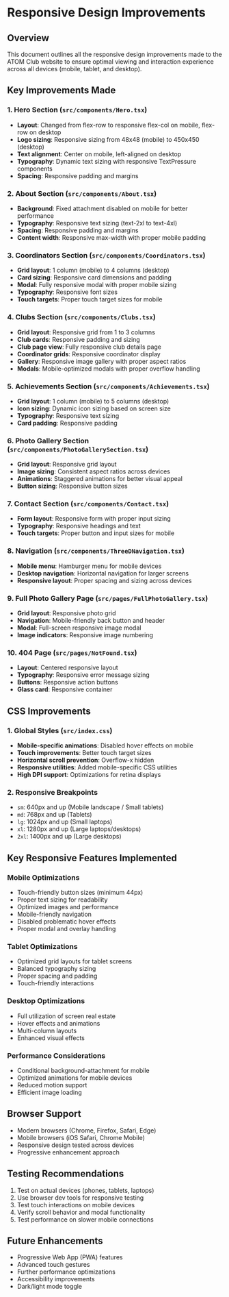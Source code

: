 # Responsive Design Improvements

## Overview
This document outlines all the responsive design improvements made to the ATOM Club website to ensure optimal viewing and interaction experience across all devices (mobile, tablet, and desktop).

## Key Improvements Made

### 1. Hero Section (`src/components/Hero.tsx`)
- **Layout**: Changed from flex-row to responsive flex-col on mobile, flex-row on desktop
- **Logo sizing**: Responsive sizing from 48x48 (mobile) to 450x450 (desktop)
- **Text alignment**: Center on mobile, left-aligned on desktop
- **Typography**: Dynamic text sizing with responsive TextPressure components
- **Spacing**: Responsive padding and margins

### 2. About Section (`src/components/About.tsx`)
- **Background**: Fixed attachment disabled on mobile for better performance
- **Typography**: Responsive text sizing (text-2xl to text-4xl)
- **Spacing**: Responsive padding and margins
- **Content width**: Responsive max-width with proper mobile padding

### 3. Coordinators Section (`src/components/Coordinators.tsx`)
- **Grid layout**: 1 column (mobile) to 4 columns (desktop)
- **Card sizing**: Responsive card dimensions and padding
- **Modal**: Fully responsive modal with proper mobile sizing
- **Typography**: Responsive font sizes
- **Touch targets**: Proper touch target sizes for mobile

### 4. Clubs Section (`src/components/Clubs.tsx`)
- **Grid layout**: Responsive grid from 1 to 3 columns
- **Club cards**: Responsive padding and sizing
- **Club page view**: Fully responsive club details page
- **Coordinator grids**: Responsive coordinator display
- **Gallery**: Responsive image gallery with proper aspect ratios
- **Modals**: Mobile-optimized modals with proper overflow handling

### 5. Achievements Section (`src/components/Achievements.tsx`)
- **Grid layout**: 1 column (mobile) to 5 columns (desktop)
- **Icon sizing**: Dynamic icon sizing based on screen size
- **Typography**: Responsive text sizing
- **Card padding**: Responsive padding

### 6. Photo Gallery Section (`src/components/PhotoGallerySection.tsx`)
- **Grid layout**: Responsive grid layout
- **Image sizing**: Consistent aspect ratios across devices
- **Animations**: Staggered animations for better visual appeal
- **Button sizing**: Responsive button sizes

### 7. Contact Section (`src/components/Contact.tsx`)
- **Form layout**: Responsive form with proper input sizing
- **Typography**: Responsive headings and text
- **Touch targets**: Proper button and input sizes for mobile

### 8. Navigation (`src/components/ThreeDNavigation.tsx`)
- **Mobile menu**: Hamburger menu for mobile devices
- **Desktop navigation**: Horizontal navigation for larger screens
- **Responsive layout**: Proper spacing and sizing across devices

### 9. Full Photo Gallery Page (`src/pages/FullPhotoGallery.tsx`)
- **Grid layout**: Responsive photo grid
- **Navigation**: Mobile-friendly back button and header
- **Modal**: Full-screen responsive image modal
- **Image indicators**: Responsive image numbering

### 10. 404 Page (`src/pages/NotFound.tsx`)
- **Layout**: Centered responsive layout
- **Typography**: Responsive error message sizing
- **Buttons**: Responsive action buttons
- **Glass card**: Responsive container

## CSS Improvements

### 1. Global Styles (`src/index.css`)
- **Mobile-specific animations**: Disabled hover effects on mobile
- **Touch improvements**: Better touch target sizes
- **Horizontal scroll prevention**: Overflow-x hidden
- **Responsive utilities**: Added mobile-specific CSS utilities
- **High DPI support**: Optimizations for retina displays

### 2. Responsive Breakpoints
- `sm`: 640px and up (Mobile landscape / Small tablets)
- `md`: 768px and up (Tablets)
- `lg`: 1024px and up (Small laptops)
- `xl`: 1280px and up (Large laptops/desktops)
- `2xl`: 1400px and up (Large desktops)

## Key Responsive Features Implemented

### Mobile Optimizations
- Touch-friendly button sizes (minimum 44px)
- Proper text sizing for readability
- Optimized images and performance
- Mobile-friendly navigation
- Disabled problematic hover effects
- Proper modal and overlay handling

### Tablet Optimizations
- Optimized grid layouts for tablet screens
- Balanced typography sizing
- Proper spacing and padding
- Touch-friendly interactions

### Desktop Optimizations
- Full utilization of screen real estate
- Hover effects and animations
- Multi-column layouts
- Enhanced visual effects

### Performance Considerations
- Conditional background-attachment for mobile
- Optimized animations for mobile devices
- Reduced motion support
- Efficient image loading

## Browser Support
- Modern browsers (Chrome, Firefox, Safari, Edge)
- Mobile browsers (iOS Safari, Chrome Mobile)
- Responsive design tested across devices
- Progressive enhancement approach

## Testing Recommendations
1. Test on actual devices (phones, tablets, laptops)
2. Use browser dev tools for responsive testing
3. Test touch interactions on mobile devices
4. Verify scroll behavior and modal functionality
5. Test performance on slower mobile connections

## Future Enhancements
- Progressive Web App (PWA) features
- Advanced touch gestures
- Further performance optimizations
- Accessibility improvements
- Dark/light mode toggle